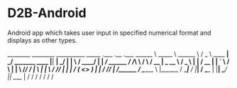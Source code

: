 D2B-Android
===========

Android app which takes user input in specified numerical format and displays as other types.

________    ________   __________               _____                 .___                   .__      .___
\______ \   \_____  \  \______   \             /  _  \     ____     __| _/ _______    ____   |__|   __| _/
 |    |  \   /  ____/   |    |  _/   ______   /  /_\  \   /    \   / __ |  \_  __ \  /  _ \  |  |  / __ | 
 |    `   \ /       \   |    |   \  /_____/  /    |    \ |   |  \ / /_/ |   |  | \/ (  <_> ) |  | / /_/ | 
/_______  / \_______ \  |______  /           \____|__  / |___|  / \____ |   |__|     \____/  |__| \____ | 
        \/          \/         \/                    \/       \/       \/                              \/
